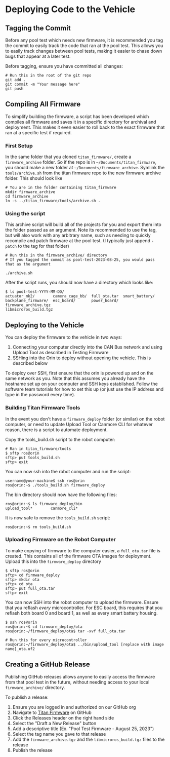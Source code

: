 # Deploying Code to the Vehicle

## Tagging the Commit

Before any pool test which needs new firmware, it is recommended you tag the commit to easily track the code that ran
at the pool test. This allows you to easily track changes between pool tests, making it easier to chase down bugs that
appear at a later test.

Before tagging, ensure you have committed all changes:

    # Run this in the root of the git repo
    git add .
    git commit -m "Your message here"
    git push

## Compiling All Firmware

To simplify building the firmware, a script has been developed which compiles all firmware and saves it in a specific
directory for archival and deployment. This makes it even easier to roll back to the exact firmware that ran at a
specific test if required.

### First Setup

In the same folder that you cloned `titan_firmware/`, create a `firmware_archive` folder. So if the repo is in
`~/Documents/titan_firmware`, you should make a new folder at `~/Documents/firmware_archive`. Symlink the
`tools/archive.sh` from the titan firmware repo to the new firmware archive folder. This should look like

    # You are in the folder containing titan_firmware
    mkdir firmware_archive
    cd firmware_archive
    ln -s ../titan_firmware/tools/archive.sh .

### Using the script

This archive script will build all of the projects for you and export them into the folder passed as an argument.
Note its recommended to use the tag, but will also work with any arbitrary name, such as needing to quickly recompile
and patch firmware at the pool test. (I typically just append `-patch` to the tag for that folder)

    # Run this in the firmware_archive/ directory
    # If you tagged the commit as pool-test-2023-08-25, you would pass that as the argument

    ./archive.sh

After the script runs, you should now have a directory which looks like:

    $ ls pool-test-YYYY-MM-DD/
    actuator_mk2/        camera_cage_bb/  full_ota.tar  smart_battery/
    backplane_firmware/  esc_board/       power_board/  firmware_archive.tgz
    libmicroros_build.tgz

## Deploying to the Vehicle

You can deploy the firmware to the vehicle in two ways:

1. Connecting your computer directly into the CAN Bus network and using Upload Tool as described in Testing Firmware
2. SSHing into the Orin to deploy without opening the vehicle. This is described below

To deploy over SSH, first ensure that the orin is powered up and on the same network as you. Note that this assumes
you already have the hostname set up on your computer and SSH keys established. Follow the software team tutorials
for how to set this up (or just use the IP address and type in the password every time).

### Building Titan Firmware Tools

In the event you don't have a `firmware_deploy` folder (or similar) on the robot computer, or need to update Upload Tool
or Canmore CLI for whatever reason, there is a script to automate deployment.

Copy the tools_build.sh script to the robot computer:

    # Ran in titan_firmware/tools
    $ sftp ros@orin
    sftp> put tools_build.sh
    sftp> exit

You can now ssh into the robot computer and run the script:

    username@your-machine$ ssh ros@orin
    ros@orin:~$ ./tools_build.sh firmware_deploy

The bin directory should now have the following files:

    ros@orin:~$ ls firmware_deploy/bin
    upload_tool*        canmore_cli*

It is now safe to remove the `tools_build.sh` script:

    ros@orin:~$ rm tools_build.sh


### Uploading Firmware on the Robot Computer

To make copying of firmware to the computer easier, a `full_ota.tar` file is created. This contains all of the firmware
OTA images for deployment. Upload this into the `firmware_deploy` directory

    $ sftp ros@orin
    sftp> cd firmware_deploy
    sftp> mkdir ota
    sftp> cd ota
    sftp> put full_ota.tar
    sftp> exit

You can now SSH into the robot computer to upload the firmware. Ensure that you reflash *every* microcontroller. For
ESC board, this requires that you reflash both board 0 and board 1, as well as every smart battery housing.

    $ ssh ros@orin
    ros@orin:~$ cd firmware_deploy/ota
    ros@orin:~/firmware_deploy/ota$ tar -xvf full_ota.tar

    # Run this for every microcontroller
    ros@orin:~/firmware_deploy/ota$ ../bin/upload_tool [replace with image name]_ota.uf2


## Creating a GitHub Release

Publishing GitHub releases allows anyone to easily access the firmware from that pool test in the future, without
needing access to your local `firmware_archive/` directory.

To publish a release:

1. Ensure you are logged in and authorized on our GitHub org
2. Navigate to [Titan Firmware](https://github.com/osu-uwrt/titan_firmware/) on GitHub
3. Click the Releases header on the right hand side
4. Select the "Draft a New Release" button
5. Add a descriptive title (Ex. "Pool Test Firmware - August 25, 2023")
6. Select the tag name you gave to that release
7. Add the `firmware_archive.tgz` and the `libmicroros_build.tgz` files to the release
8. Publish the release
